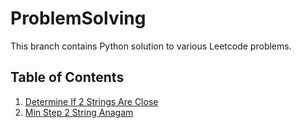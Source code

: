 # ProblemSolving

This branch contains Python solution to various Leetcode problems.

## Table of Contents
1. [Determine If 2 Strings Are Close](leetcode/DetermineIf2StrAreClose.py)
2. [Min Step 2 String Anagam](leetcode/MinStep2StrAnagam.py)
